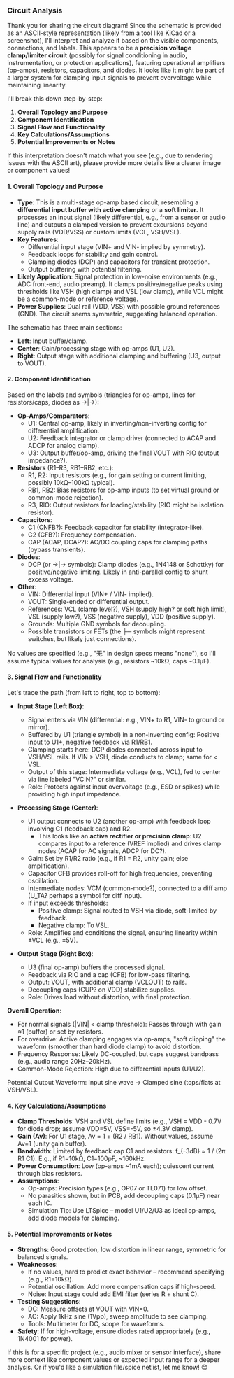 ### Circuit Analysis

Thank you for sharing the circuit diagram! Since the schematic is provided as an ASCII-style representation (likely from a tool like KiCad or a screenshot), I'll interpret and analyze it based on the visible components, connections, and labels. This appears to be a **precision voltage clamp/limiter circuit** (possibly for signal conditioning in audio, instrumentation, or protection applications), featuring operational amplifiers (op-amps), resistors, capacitors, and diodes. It looks like it might be part of a larger system for clamping input signals to prevent overvoltage while maintaining linearity.

I'll break this down step-by-step:
1. **Overall Topology and Purpose**
2. **Component Identification**
3. **Signal Flow and Functionality**
4. **Key Calculations/Assumptions**
5. **Potential Improvements or Notes**

If this interpretation doesn't match what you see (e.g., due to rendering issues with the ASCII art), please provide more details like a clearer image or component values!

#### 1. Overall Topology and Purpose
- **Type**: This is a multi-stage op-amp based circuit, resembling a **differential input buffer with active clamping** or a **soft limiter**. It processes an input signal (likely differential, e.g., from a sensor or audio line) and outputs a clamped version to prevent excursions beyond supply rails (VDD/VSS) or custom limits (VCL, VSH/VSL).
- **Key Features**:
  - Differential input stage (VIN+ and VIN- implied by symmetry).
  - Feedback loops for stability and gain control.
  - Clamping diodes (DCP) and capacitors for transient protection.
  - Output buffering with potential filtering.
- **Likely Application**: Signal protection in low-noise environments (e.g., ADC front-end, audio preamp). It clamps positive/negative peaks using thresholds like VSH (high clamp) and VSL (low clamp), while VCL might be a common-mode or reference voltage.
- **Power Supplies**: Dual rail (VDD, VSS) with possible ground references (GND). The circuit seems symmetric, suggesting balanced operation.

The schematic has three main sections:
- **Left**: Input buffer/clamp.
- **Center**: Gain/processing stage with op-amps (U1, U2).
- **Right**: Output stage with additional clamping and buffering (U3, output to VOUT).

#### 2. Component Identification
Based on the labels and symbols (triangles for op-amps, lines for resistors/caps, diodes as →|→):
- **Op-Amps/Comparators**:
  - U1: Central op-amp, likely in inverting/non-inverting config for differential amplification.
  - U2: Feedback integrator or clamp driver (connected to ACAP and ADCP for analog clamp).
  - U3: Output buffer/op-amp, driving the final VOUT with RIO (output impedance?).
- **Resistors** (R1–R3, RB1–RB2, etc.):
  - R1, R2: Input resistors (e.g., for gain setting or current limiting, possibly 10kΩ–100kΩ typical).
  - RB1, RB2: Bias resistors for op-amp inputs (to set virtual ground or common-mode rejection).
  - R3, RIO: Output resistors for loading/stability (RIO might be isolation resistor).
- **Capacitors**:
  - C1 (CNFB?): Feedback capacitor for stability (integrator-like).
  - C2 (CFB?): Frequency compensation.
  - CAP (ACAP, DCAP?): AC/DC coupling caps for clamping paths (bypass transients).
- **Diodes**:
  - DCP (or →|→ symbols): Clamp diodes (e.g., 1N4148 or Schottky) for positive/negative limiting. Likely in anti-parallel config to shunt excess voltage.
- **Other**:
  - VIN: Differential input (VIN+ / VIN- implied).
  - VOUT: Single-ended or differential output.
  - References: VCL (clamp level?), VSH (supply high? or soft high limit), VSL (supply low?), VSS (negative supply), VDD (positive supply).
  - Grounds: Multiple GND symbols for decoupling.
  - Possible transistors or FETs (the ├─ symbols might represent switches, but likely just connections).

No values are specified (e.g., "无" in design specs means "none"), so I'll assume typical values for analysis (e.g., resistors ~10kΩ, caps ~0.1µF).

#### 3. Signal Flow and Functionality
Let's trace the path (from left to right, top to bottom):

- **Input Stage (Left Box)**:
  - Signal enters via VIN (differential: e.g., VIN+ to R1, VIN- to ground or mirror).
  - Buffered by U1 (triangle symbol) in a non-inverting config: Positive input to U1+, negative feedback via R1/RB1.
  - Clamping starts here: DCP diodes connected across input to VSH/VSL rails. If VIN > VSH, diode conducts to clamp; same for < VSL.
  - Output of this stage: Intermediate voltage (e.g., VCL), fed to center via line labeled "VCIN?" or similar.
  - Role: Protects against input overvoltage (e.g., ESD or spikes) while providing high input impedance.

- **Processing Stage (Center)**:
  - U1 output connects to U2 (another op-amp) with feedback loop involving C1 (feedback cap) and R2.
    - This looks like an **active rectifier or precision clamp**: U2 compares input to a reference (VREF implied) and drives clamp nodes (ACAP for AC signals, ADCP for DC?).
  - Gain: Set by R1/R2 ratio (e.g., if R1 = R2, unity gain; else amplification).
  - Capacitor CFB provides roll-off for high frequencies, preventing oscillation.
  - Intermediate nodes: VCM (common-mode?), connected to a diff amp (U_TA? perhaps a symbol for diff input).
  - If input exceeds thresholds:
    - Positive clamp: Signal routed to VSH via diode, soft-limited by feedback.
    - Negative clamp: To VSL.
  - Role: Amplifies and conditions the signal, ensuring linearity within ±VCL (e.g., ±5V).

- **Output Stage (Right Box)**:
  - U3 (final op-amp) buffers the processed signal.
  - Feedback via RIO and a cap (CFB) for low-pass filtering.
  - Output: VOUT, with additional clamp (VCLOUT) to rails.
  - Decoupling caps (CUP? on VDD) stabilize supplies.
  - Role: Drives load without distortion, with final protection.

**Overall Operation**:
- For normal signals (|VIN| < clamp threshold): Passes through with gain ≈1 (buffer) or set by resistors.
- For overdrive: Active clamping engages via op-amps, "soft clipping" the waveform (smoother than hard diode clamp) to avoid distortion.
- Frequency Response: Likely DC-coupled, but caps suggest bandpass (e.g., audio range 20Hz–20kHz).
- Common-Mode Rejection: High due to differential inputs (U1/U2).

Potential Output Waveform: Input sine wave → Clamped sine (tops/flats at VSH/VSL).

#### 4. Key Calculations/Assumptions
- **Clamp Thresholds**: VSH and VSL define limits (e.g., VSH = VDD - 0.7V for diode drop; assume VDD=5V, VSS=-5V, so ±4.3V clamp).
- **Gain (Av)**: For U1 stage, Av = 1 + (R2 / RB1). Without values, assume Av=1 (unity gain buffer).
- **Bandwidth**: Limited by feedback cap C1 and resistors: f_{-3dB} ≈ 1 / (2π R1 C1). E.g., if R1=10kΩ, C1=100pF, ~160kHz.
- **Power Consumption**: Low (op-amps ~1mA each); quiescent current through bias resistors.
- **Assumptions**:
  - Op-amps: Precision types (e.g., OP07 or TL071) for low offset.
  - No parasitics shown, but in PCB, add decoupling caps (0.1µF) near each IC.
  - Simulation Tip: Use LTSpice – model U1/U2/U3 as ideal op-amps, add diode models for clamping.

#### 5. Potential Improvements or Notes
- **Strengths**: Good protection, low distortion in linear range, symmetric for balanced signals.
- **Weaknesses**:
  - If no values, hard to predict exact behavior – recommend specifying (e.g., R1=10kΩ).
  - Potential oscillation: Add more compensation caps if high-speed.
  - Noise: Input stage could add EMI filter (series R + shunt C).
- **Testing Suggestions**:
  - DC: Measure offsets at VOUT with VIN=0.
  - AC: Apply 1kHz sine (1Vpp), sweep amplitude to see clamping.
  - Tools: Multimeter for DC, scope for waveforms.
- **Safety**: If for high-voltage, ensure diodes rated appropriately (e.g., 1N4001 for power).

If this is for a specific project (e.g., audio mixer or sensor interface), share more context like component values or expected input range for a deeper analysis. Or if you'd like a simulation file/spice netlist, let me know! 😊
